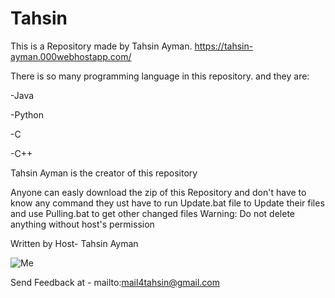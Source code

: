 # Tahsin
This is a Repository made by Tahsin Ayman.
https://tahsin-ayman.000webhostapp.com/

There is so many programming language in this repository.
and they are:

  -Java

  -Python

  -C

  -C++

Tahsin Ayman is the creator of this repository

Anyone can easly download the zip of this Repository
and don't have to know any command
they ust have to run Update.bat file to Update their files
and use Pulling.bat to get other changed files
Warning: Do not delete anything without host's permission

Written by Host- Tahsin Ayman

![Me](https://user-images.githubusercontent.com/87863787/147767967-56aa52c4-bdac-401d-bc88-7098b8e7b752.jpg)

Send Feedback at - mailto:mail4tahsin@gmail.com
